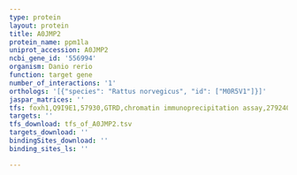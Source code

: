 ```yaml
---
type: protein
layout: protein
title: A0JMP2
protein_name: ppm1la
uniprot_accession: A0JMP2
ncbi_gene_id: '556994'
organism: Danio rerio
function: target gene
number_of_interactions: '1'
orthologs: '[{"species": "Rattus norvegicus", "id": ["M0R5V1"]}]'
jaspar_matrices: ''
tfs: foxh1,Q9I9E1,57930,GTRD,chromatin immunoprecipitation assay,27924024%5Buid%5D,No
targets: ''
tfs_download: tfs_of_A0JMP2.tsv
targets_download: ''
bindingSites_download: ''
binding_sites_ls: ''

---
```

